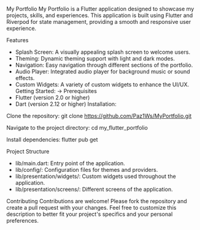 My Portfolio
My Portfolio is a Flutter application designed to showcase my projects, skills, and experiences. This application is built using Flutter and Riverpod for state management, providing a smooth and responsive user experience.

Features
 - Splash Screen: A visually appealing splash screen to welcome users.
 - Theming: Dynamic theming support with light and dark modes.
 - Navigation: Easy navigation through different sections of the portfolio.
 - Audio Player: Integrated audio player for background music or sound effects.
 - Custom Widgets: A variety of custom widgets to enhance the UI/UX.
Getting Started:
 -> Prerequisites
 - Flutter (version 2.0 or higher)
 - Dart (version 2.12 or higher)
Installation:

Clone the repository:
 git clone https://github.com/Paz1Ws/MyPortfolio.git
 
Navigate to the project directory:
 cd my_flutter_portfolio
 
Install dependencies:
 flutter pub get

Project Structure

 - lib/main.dart: Entry point of the application.
 - lib/config/: Configuration files for themes and providers.
 - lib/presentation/widgets/: Custom widgets used throughout the application.
 - lib/presentation/screens/: Different screens of the application.

Contributing
Contributions are welcome! Please fork the repository and create a pull request with your changes.
Feel free to customize this description to better fit your project's specifics and your personal preferences.
